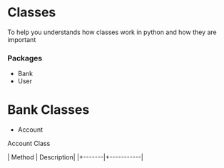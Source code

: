 # Classes
To help you understands how classes work in python and how they are important

### Packages
  - Bank
  - User
 
 Bank Classes
 ============
  - Account
  
 Account Class
 
 | Method | Description|
 |+-------|+-----------|
 
